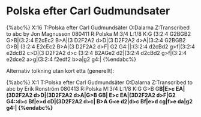 # Polska efter Carl Gudmundsater

{%abc%}
X:16
T:Polska efter Carl Gudmundsäter
O:Dalarna
Z:Transcribed to abc by Jon Magnusson 080411
R:Polska
M:3/4
L:1/8
K:G
(3:2:4 G2BGB2 G>B|(3:2:4 E2cEc2 B>A|(3 D2F2A2 d>D|(3 D2F2A2 d>A|(3:2:4 G2BGB2 G>B|
(3:2:4 E2cEc2 B>A|(3 D2F2A2 d>F| G2 G4:||:(3:2:4 d2cBd2 g>f|(3:2:4 e2dcB2 c>D|(3 D2F2A2 d>c
(3:2:4 B2AGe2 d2|(3:2:4 d2cBd2 g>f|(3:2:4 e2dce2 a>g|(3:2:4 f2edf2 b>a|g2 g4:|
{%endabc%}

Alternativ tolkning utan kort etta (generellt):

{%abc%}
X:1
T:Polska efter Carl Gudmundsäter
O:Dalarna
Z:Transcribed to abc by Erik Ronström 080413
R:Polska
M:3/4
L:1/8
K:G
G>B G<B G>B|E>c E<c B>A|(3D2F2A2 d>D|(3D2F2A2 d>A|G>B G<B G>B|
E>c E<c B>A|(3D2F2A2 d>F|G2 G4::d>c B<d g>f|e>d c<B c>D|(3D2F2A2 d>c|
B>A G<e d2|d>c B<d g>f|e>d c<e a>g|f>e d<f b>a|g2 g4:|
{%endabc%}

